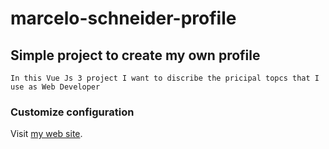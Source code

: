 # marcelo-schneider-profile

## Simple project to create my own profile
```
In this Vue Js 3 project I want to discribe the pricipal topcs that I use as Web Developer
```

### Customize configuration
Visit [my web site](https://marceloschneider.dev.br).
